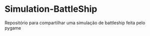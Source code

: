# Simulation-BattleShip
Repositório para compartilhar uma simulação de battleship feita pelo pygame
